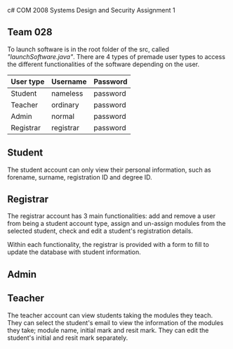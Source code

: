 c# COM 2008 Systems Design and Security Assignment 1
## Team 028

To launch software is in the root folder of the src, called _"launchSoftware.java"_. There are 4 types of premade user types to access the different functionalities of the software depending on the user.

| User type | Username  | Password |
|-----------|-----------|----------|
| Student   | nameless  | password | 
| Teacher   | ordinary  | password |
| Admin     | normal    | password |
| Registrar | registrar | password | 

## Student
The student account can only view their personal information, such as forename, surname, registration ID and degree ID.

## Registrar
The registrar account has 3 main functionalities: add and remove a user from being a student account type, assign and un-assign modules from the selected student, check and edit a student's registration details.

Within each functionality, the registrar is provided with a form to fill to update the database with student information.

## Admin

## Teacher
The teacher account can view students taking the modules they teach. They can select the student's email to view the information of the modules they take; module name, initial mark and resit mark. They can edit the student's initial and resit mark separately.